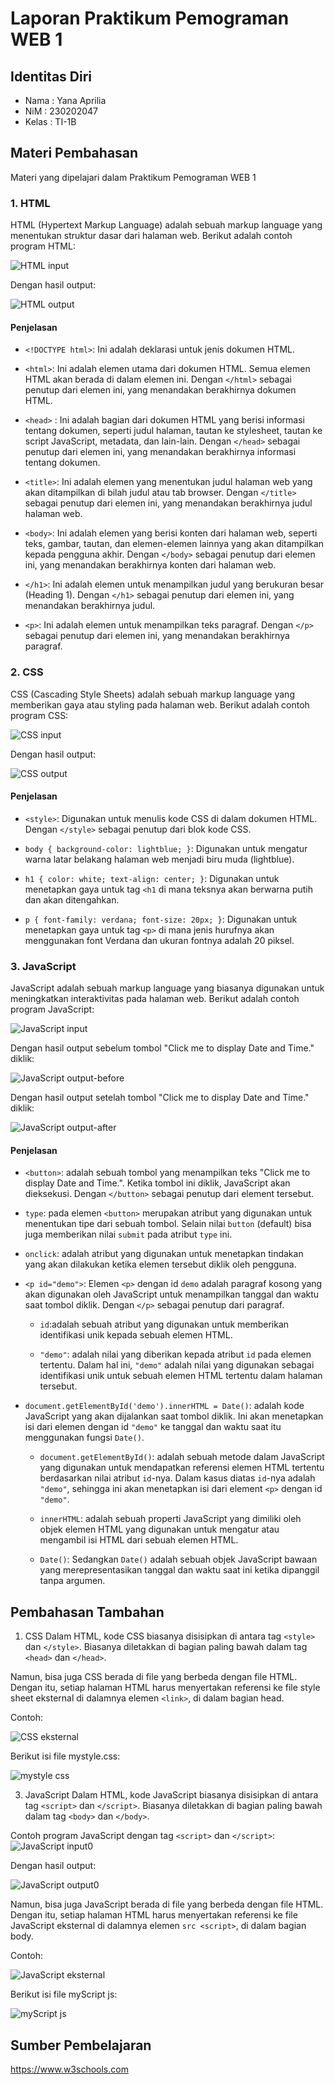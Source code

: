 # Laporan Praktikum Pemograman WEB 1

## Identitas Diri
* Nama : Yana Aprilia
* NiM : 230202047
* Kelas : TI-1B

## Materi Pembahasan
Materi yang dipelajari dalam Praktikum Pemograman WEB 1

### 1. HTML 
HTML (Hypertext Markup Language) adalah sebuah markup language yang menentukan struktur dasar dari halaman web.
Berikut adalah contoh program HTML:

![HTML input](https://github.com/AnayAilirpa/Yana-Aprilia/assets/165096298/5f1202cd-d868-4d09-a940-b6e42dd3b249)

Dengan hasil output:

![HTML output](https://github.com/AnayAilirpa/Yana-Aprilia/assets/165096298/8e5f381d-56e4-4198-8e24-9bf5e10863c4)

#### Penjelasan 
* `<!DOCTYPE html>`: Ini adalah deklarasi untuk jenis dokumen HTML.

* `<html>`: Ini adalah elemen utama dari dokumen HTML. Semua elemen HTML akan berada di dalam elemen ini. Dengan `</html>` sebagai penutup dari elemen ini, yang menandakan berakhirnya dokumen HTML.

* `<head>` : Ini adalah bagian dari dokumen HTML yang berisi informasi tentang dokumen, seperti judul halaman, tautan ke stylesheet, tautan ke script JavaScript, metadata, dan lain-lain. Dengan `</head>` sebagai penutup dari elemen ini, yang menandakan berakhirnya informasi tentang dokumen.

* `<title>`: Ini adalah elemen yang menentukan judul halaman web yang akan ditampilkan di bilah judul atau tab browser. Dengan `</title>` sebagai penutup dari elemen ini, yang menandakan berakhirnya judul halaman web.

* `<body>`: Ini adalah elemen yang berisi konten dari halaman web, seperti teks, gambar, tautan, dan elemen-elemen lainnya yang akan ditampilkan kepada pengguna akhir. Dengan `</body>` sebagai penutup dari elemen ini, yang menandakan berakhirnya konten dari halaman web.

* `</h1>`: Ini adalah elemen untuk menampilkan judul yang berukuran besar (Heading 1). Dengan `</h1>` sebagai penutup dari elemen ini, yang menandakan berakhirnya judul.

* `<p>`: Ini adalah elemen untuk menampilkan teks paragraf. Dengan `</p>` sebagai penutup dari elemen ini, yang menandakan berakhirnya paragraf.


### 2. CSS
CSS (Cascading Style Sheets) adalah sebuah markup language yang memberikan gaya atau styling pada halaman web. Berikut adalah contoh program CSS:

![CSS input](https://github.com/AnayAilirpa/Yana-Aprilia/assets/165096298/7cb6fc8c-cd44-4548-9ba0-6c355782589a)

Dengan hasil output:

![CSS output](https://github.com/AnayAilirpa/Yana-Aprilia/assets/165096298/43414cdd-47f0-40da-8d28-a970286047fc)

#### Penjelasan 
* `<style>`: Digunakan untuk menulis kode CSS di dalam dokumen HTML. Dengan `</style>` sebagai penutup dari blok kode CSS. 

* `body { background-color: lightblue; }`: Digunakan untuk mengatur warna latar belakang halaman web menjadi biru muda (lightblue).

* `h1 { color: white; text-align: center; }`: Digunakan untuk menetapkan gaya untuk tag `<h1` di mana teksnya akan berwarna putih dan akan ditengahkan.

* `p { font-family: verdana; font-size: 20px; }`: Digunakan untuk menetapkan gaya untuk tag `<p>` di mana jenis hurufnya akan menggunakan font Verdana dan ukuran fontnya adalah 20 piksel.

### 3. JavaScript
JavaScript adalah sebuah markup language yang biasanya digunakan untuk meningkatkan interaktivitas pada halaman web. Berikut adalah contoh program JavaScript:

![JavaScript input](https://github.com/AnayAilirpa/Yana-Aprilia/assets/165096298/8e29505b-00bb-4482-821c-5a858e7a4136)

Dengan hasil output sebelum tombol "Click me to display Date and Time." diklik:

![JavaScript output-before](https://github.com/AnayAilirpa/Yana-Aprilia/assets/165096298/3435a80a-dcfb-4b24-a9a2-e3705015a5a6)

Dengan hasil output setelah tombol "Click me to display Date and Time." diklik:

![JavaScript output-after](https://github.com/AnayAilirpa/Yana-Aprilia/assets/165096298/366f54e8-11ad-406f-b7f1-4a54f4373cee)

#### Penjelasan 
* `<button>`: adalah sebuah tombol yang menampilkan teks "Click me to display Date and Time.". Ketika tombol ini diklik, JavaScript akan dieksekusi. Dengan `</button>` sebagai penutup dari element tersebut.

* `type`: pada elemen `<button>` merupakan atribut yang digunakan untuk menentukan tipe dari sebuah tombol. Selain nilai `button` (default) bisa juga memberikan nilai `submit` pada atribut `type` ini.

* `onclick`: adalah atribut yang digunakan untuk menetapkan tindakan yang akan dilakukan ketika elemen tersebut diklik oleh pengguna.

* `<p id="demo">`: Elemen `<p>` dengan id `demo` adalah paragraf kosong yang akan digunakan oleh JavaScript untuk menampilkan tanggal dan waktu saat tombol diklik. Dengan `</p>` sebagai penutup dari paragraf.

  * `id`:adalah sebuah atribut yang digunakan untuk memberikan identifikasi unik kepada sebuah elemen HTML.

  * `"demo"`: adalah nilai yang diberikan kepada atribut `id` pada elemen tertentu. Dalam hal ini, `"demo"` adalah nilai yang digunakan sebagai identifikasi unik untuk sebuah elemen HTML tertentu dalam halaman tersebut.

* `document.getElementById('demo').innerHTML = Date()`: adalah kode JavaScript yang akan dijalankan saat tombol diklik. Ini akan menetapkan isi dari elemen dengan id `"demo"` ke tanggal dan waktu saat itu menggunakan fungsi `Date()`.
  
  * `document.getElementById()`: adalah sebuah metode dalam JavaScript yang digunakan untuk mendapatkan referensi elemen HTML tertentu berdasarkan nilai atribut `id`-nya. Dalam kasus diatas `id`-nya adalah `"demo"`, sehingga ini akan menetapkan isi dari element `<p>` dengan id `"demo"`.
    
  * `innerHTML`: adalah sebuah properti JavaScript yang dimiliki oleh objek elemen HTML yang digunakan untuk mengatur atau mengambil isi HTML dari sebuah elemen HTML.
 
  * `Date()`: Sedangkan `Date()` adalah sebuah objek JavaScript bawaan yang merepresentasikan tanggal dan waktu saat ini ketika dipanggil tanpa argumen.

## Pembahasan Tambahan
1. CSS
Dalam HTML, kode CSS biasanya disisipkan di antara tag `<style>` dan `</style>`. Biasanya diletakkan di bagian paling bawah dalam tag `<head>` dan `</head>`.

Namun, bisa juga CSS berada di file yang berbeda dengan file HTML. Dengan itu, setiap halaman HTML harus menyertakan referensi ke file style sheet eksternal di dalamnya elemen `<link>`, di dalam bagian head.

Contoh: 

![CSS eksternal](https://github.com/AnayAilirpa/Yana-Aprilia/assets/165096298/8f380410-4386-45d6-afb8-5ae49f591547)

Berikut isi file mystyle.css:

![mystyle css](https://github.com/AnayAilirpa/Yana-Aprilia/assets/165096298/c3cd061a-1a74-4e06-9dea-883566d56feb)

3. JavaScript
Dalam HTML, kode JavaScript biasanya disisipkan di antara tag `<script>` dan `</script>`. Biasanya diletakkan di bagian paling bawah dalam tag `<body>` dan `</body>`.

Contoh program JavaScript dengan tag `<script>` dan `</script>`:
![JavaScript input0](https://github.com/AnayAilirpa/Yana-Aprilia/assets/165096298/3f18a73b-0329-48cb-9c7e-846bbe5275b5)

Dengan hasil output:

![JavaScript output0](https://github.com/AnayAilirpa/Yana-Aprilia/assets/165096298/9d7ac2a8-7936-471d-a14b-ff869425c7bd)

Namun, bisa juga JavaScript berada di file yang berbeda dengan file HTML. Dengan itu, setiap halaman HTML harus menyertakan referensi ke file JavaScript eksternal di dalamnya elemen `src <script>`, di dalam bagian body.

Contoh:

![JavaScript eksternal](https://github.com/AnayAilirpa/Yana-Aprilia/assets/165096298/005b03b8-3e4f-4550-803c-01b2b182de92)

Berikut isi file myScript js:

![myScript js](https://github.com/AnayAilirpa/Yana-Aprilia/assets/165096298/f3a2fd03-f74e-4c76-a055-0b4388110a9b)

## Sumber Pembelajaran 
https://www.w3schools.com
